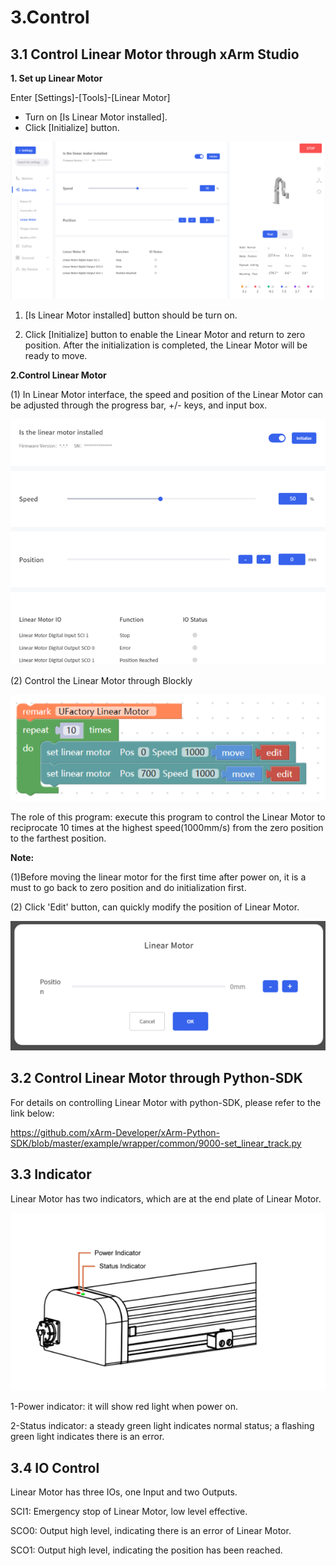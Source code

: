 # 3.Control
 
## 3.1 Control Linear Motor through xArm Studio

**1. Set up Linear Motor**

Enter [Settings]-[Tools]-[Linear Motor]

- Turn on [Is Linear Motor installed].
- Click [Initialize] button.

![](assets/img_10.png)

1. [Is Linear Motor installed] button should be turn on.

2. Click [Initialize] button to enable the Linear Motor and return to zero position. After the initialization is completed, the Linear Motor will be ready to move.

**2.Control Linear Motor**

(1) In Linear Motor interface, the speed and position of the Linear Motor can be adjusted through the progress bar, +/- keys, and input box\.

![](assets/img_11.png)

(2) Control the Linear Motor through Blockly

![](assets/img_12.png)


The role of this program: execute this program to control the Linear Motor to reciprocate 10 times at the highest speed(1000mm/s) from the zero position to the farthest position.

**Note:**

(1)Before moving the linear motor for the first time after power on, it is a must to go back to zero position and do initialization first.

(2) Click 'Edit' button, can quickly modify the position of Linear Motor.

![](assets/img_13.png)



## 3.2 Control Linear Motor through Python-SDK

For details on controlling Linear Motor with python-SDK, please refer to the link below:

https://github.com/xArm-Developer/xArm-Python-SDK/blob/master/example/wrapper/common/9000-set_linear_track.py

## 3.3 Indicator
Linear Motor has two indicators, which are at the end plate of Linear Motor.

![](assets/img_14.png)



1-Power indicator: it will show red light when power on.

2-Status indicator: a steady green light indicates normal status; a flashing green light indicates there is an error.


## 3.4 IO Control

Linear Motor has three IOs, one Input and two Outputs.

SCI1: Emergency stop of Linear Motor, low level effective.

SCO0: Output high level, indicating there is an error of Linear Motor.

SCO1: Output high level, indicating the position has been reached.

